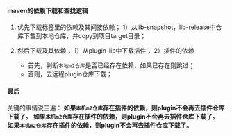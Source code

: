 #### maven的依赖下载和查找逻辑

1. 优先下载<dependencies>标签里的依赖及其间接依赖；
   1）从lib-snapshot，lib-release中仓库下载到本地仓库，并copy到项目target目录；

2. 然后下载<plugins>及其依赖；
   1）从plugin-lib中下载插件；
      2）插件的依赖
   
     * 首先，判断`本地m2仓库`是否已经存在依赖，如果已存在则跳过；
     * 否则，去远程plugin仓库下载；

#### 最后

关键的事情说三遍：
**如果`本机m2仓库`存在插件的依赖，则plugin不会再去插件仓库下载了。**
**如果`本机m2仓库`存在插件的依赖，则plugin不会再去插件仓库下载了。**
**如果`本机m2仓库`存在插件的依赖，则plugin不会再去插件仓库下载了。**